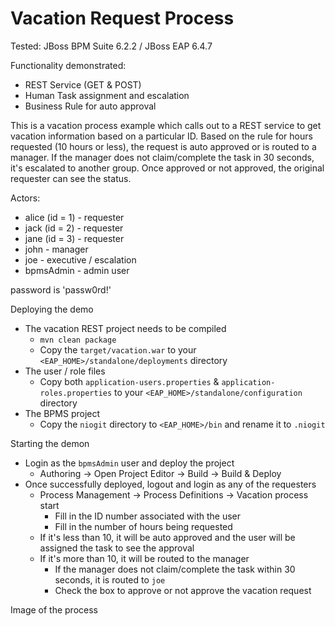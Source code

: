 Vacation Request Process
===

Tested: JBoss BPM Suite 6.2.2 / JBoss EAP 6.4.7

Functionality demonstrated:
- REST Service (GET & POST)
- Human Task assignment and escalation
- Business Rule for auto approval

This is a vacation process example which calls out to a REST service to get vacation information based on a particular ID.  Based on the rule for hours requested (10 hours or less), the request is auto approved or is routed to a manager.  If the manager does not claim/complete the task in 30 seconds, it's escalated to another group.  Once approved or not approved, the original requester can see the status.

Actors:
- alice (id = 1) - requester
- jack (id = 2) - requester
- jane (id = 3) - requester
- john - manager
- joe - executive / escalation
- bpmsAdmin - admin user

password is 'passw0rd!'

Deploying the demo
- The vacation REST project needs to be compiled
  - `mvn clean package`
  - Copy the `target/vacation.war` to your `<EAP_HOME>/standalone/deployments` directory
- The user / role files
  - Copy both `application-users.properties` & `application-roles.properties` to your `<EAP_HOME>/standalone/configuration` directory
- The BPMS project
  - Copy the `niogit` directory to `<EAP_HOME>/bin` and rename it to `.niogit`

Starting the demon
- Login as the `bpmsAdmin` user and deploy the project
  - Authoring -> Open Project Editor -> Build -> Build & Deploy
- Once successfully deployed, logout and login as any of the requesters
  - Process Management -> Process Definitions -> Vacation process start
    - Fill in the ID number associated with the user
    - Fill in the number of hours being requested
  - If it's less than 10, it will be auto approved and the user will be assigned the task to see the approval
  - If it's more than 10, it will be routed to the manager
    - If the manager does not claim/complete the task within 30 seconds, it is routed to `joe`
    - Check the box to approve or not approve the vacation request
 

Image of the process
